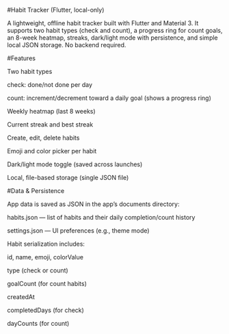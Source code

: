 #Habit Tracker (Flutter, local-only)

A lightweight, offline habit tracker built with Flutter and Material 3. It supports two habit types (check and count), a progress ring for count goals, an 8-week heatmap, streaks, dark/light mode with persistence, and simple local JSON storage. No backend required.

#Features

Two habit types

check: done/not done per day

count: increment/decrement toward a daily goal (shows a progress ring)

Weekly heatmap (last 8 weeks)

Current streak and best streak

Create, edit, delete habits

Emoji and color picker per habit

Dark/light mode toggle (saved across launches)

Local, file-based storage (single JSON file)

#Data & Persistence

App data is saved as JSON in the app’s documents directory:

habits.json — list of habits and their daily completion/count history

settings.json — UI preferences (e.g., theme mode)

Habit serialization includes:

id, name, emoji, colorValue

type (check or count)

goalCount (for count habits)

createdAt

completedDays (for check)

dayCounts (for count)